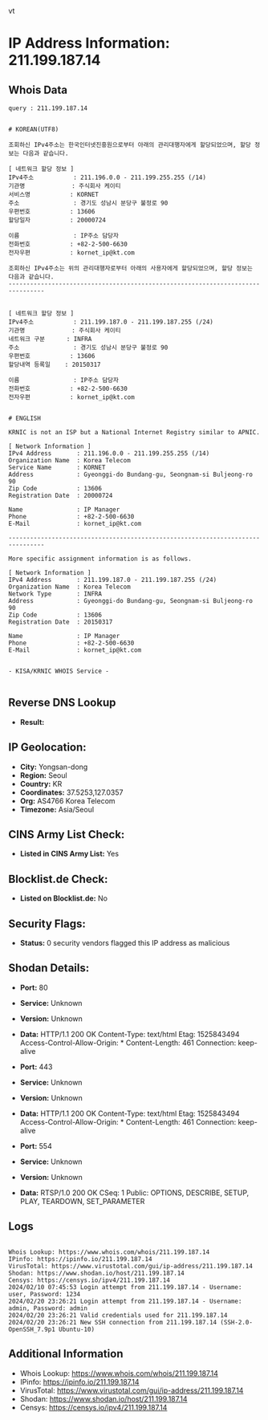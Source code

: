 vt
# IP Address Information: 211.199.187.14

## Whois Data
```
query : 211.199.187.14


# KOREAN(UTF8)

조회하신 IPv4주소는 한국인터넷진흥원으로부터 아래의 관리대행자에게 할당되었으며, 할당 정보는 다음과 같습니다.

[ 네트워크 할당 정보 ]
IPv4주소           : 211.196.0.0 - 211.199.255.255 (/14)
기관명             : 주식회사 케이티
서비스명           : KORNET
주소               : 경기도 성남시 분당구 불정로 90
우편번호           : 13606
할당일자           : 20000724

이름               : IP주소 담당자
전화번호           : +82-2-500-6630
전자우편           : kornet_ip@kt.com

조회하신 IPv4주소는 위의 관리대행자로부터 아래의 사용자에게 할당되었으며, 할당 정보는 다음과 같습니다.
--------------------------------------------------------------------------------


[ 네트워크 할당 정보 ]
IPv4주소           : 211.199.187.0 - 211.199.187.255 (/24)
기관명             : 주식회사 케이티
네트워크 구분      : INFRA
주소               : 경기도 성남시 분당구 불정로 90
우편번호           : 13606
할당내역 등록일    : 20150317

이름               : IP주소 담당자
전화번호           : +82-2-500-6630
전자우편           : kornet_ip@kt.com


# ENGLISH

KRNIC is not an ISP but a National Internet Registry similar to APNIC.

[ Network Information ]
IPv4 Address       : 211.196.0.0 - 211.199.255.255 (/14)
Organization Name  : Korea Telecom
Service Name       : KORNET
Address            : Gyeonggi-do Bundang-gu, Seongnam-si Buljeong-ro 90
Zip Code           : 13606
Registration Date  : 20000724

Name               : IP Manager
Phone              : +82-2-500-6630
E-Mail             : kornet_ip@kt.com

--------------------------------------------------------------------------------

More specific assignment information is as follows.

[ Network Information ]
IPv4 Address       : 211.199.187.0 - 211.199.187.255 (/24)
Organization Name  : Korea Telecom
Network Type       : INFRA
Address            : Gyeonggi-do Bundang-gu, Seongnam-si Buljeong-ro 90
Zip Code           : 13606
Registration Date  : 20150317

Name               : IP Manager
Phone              : +82-2-500-6630
E-Mail             : kornet_ip@kt.com


- KISA/KRNIC WHOIS Service -


```
## Reverse DNS Lookup
- **Result:** 

## IP Geolocation:
- **City:** Yongsan-dong
- **Region:** Seoul
- **Country:** KR
- **Coordinates:** 37.5253,127.0357
- **Org:** AS4766 Korea Telecom
- **Timezone:** Asia/Seoul

## CINS Army List Check:
- **Listed in CINS Army List:** 
Yes

## Blocklist.de Check:
- **Listed on Blocklist.de:** 
No

## Security Flags:
- **Status:** 0 security vendors flagged this IP address as malicious

## Shodan Details:
- **Port:** 80
- **Service:** Unknown
- **Version:** Unknown
- **Data:** HTTP/1.1 200 OK
Content-Type: text/html
Etag: 1525843494
Access-Control-Allow-Origin: *
Content-Length: 461
Connection: keep-alive



- **Port:** 443
- **Service:** Unknown
- **Version:** Unknown
- **Data:** HTTP/1.1 200 OK
Content-Type: text/html
Etag: 1525843494
Access-Control-Allow-Origin: *
Content-Length: 461
Connection: keep-alive



- **Port:** 554
- **Service:** Unknown
- **Version:** Unknown
- **Data:** RTSP/1.0 200 OK
CSeq: 1
Public: OPTIONS, DESCRIBE, SETUP, PLAY, TEARDOWN, SET_PARAMETER



## Logs
```

Whois Lookup: https://www.whois.com/whois/211.199.187.14
IPinfo: https://ipinfo.io/211.199.187.14
VirusTotal: https://www.virustotal.com/gui/ip-address/211.199.187.14
Shodan: https://www.shodan.io/host/211.199.187.14
Censys: https://censys.io/ipv4/211.199.187.14
2024/02/10 07:45:53 Login attempt from 211.199.187.14 - Username: user, Password: 1234
2024/02/20 23:26:21 Login attempt from 211.199.187.14 - Username: admin, Password: admin
2024/02/20 23:26:21 Valid credentials used for 211.199.187.14
2024/02/20 23:26:21 New SSH connection from 211.199.187.14 (SSH-2.0-OpenSSH_7.9p1 Ubuntu-10)

```
## Additional Information
- Whois Lookup: https://www.whois.com/whois/211.199.187.14
- IPinfo: https://ipinfo.io/211.199.187.14
- VirusTotal: https://www.virustotal.com/gui/ip-address/211.199.187.14
- Shodan: https://www.shodan.io/host/211.199.187.14
- Censys: https://censys.io/ipv4/211.199.187.14

